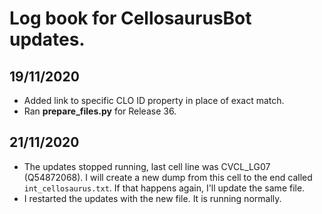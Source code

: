 # Log book for CellosaurusBot updates.


## 19/11/2020
* Added link to specific CLO ID property in place of exact match.
* Ran __prepare_files.py__ for Release 36.

## 21/11/2020
* The updates stopped running, last cell line was CVCL_LG07 (Q54872068). I will create a new dump from this cell to the end called `int_cellosaurus.txt`. If that happens again, I'll update the same file.
* I restarted the updates with the new file. It is running normally.

